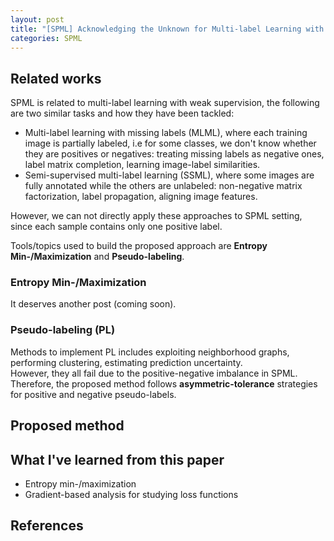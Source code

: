 ```yaml
---
layout: post
title: "[SPML] Acknowledging the Unknown for Multi-label Learning with Single Positive Labels"
categories: SPML
---
```


## **Related works**
SPML is related to multi-label learning with weak supervision, the following are two similar tasks and how they have been tackled:
- Multi-label learning with missing labels (MLML), where each training image is partially labeled, i.e for some classes, we don\'t know whether they are positives or negatives: treating missing labels as negative ones, label matrix completion, learning image-label similarities.
- Semi-supervised multi-label learning (SSML), where some images are fully annotated while the others are unlabeled: non-negative matrix factorization, label propagation, aligning image features. 

However, we can not directly apply these approaches to SPML setting, since each sample contains only one positive label.

Tools/topics used to build the proposed approach are **Entropy Min-/Maximization** and **Pseudo-labeling**.

### **Entropy Min-/Maximization**
It deserves another post (coming soon).
### **Pseudo-labeling (PL)**
Methods to implement PL includes exploiting neighborhood graphs, performing clustering, estimating prediction uncertainty. \
However, they all fail due to the positive-negative imbalance in SPML. Therefore, the proposed method follows **asymmetric-tolerance** strategies for positive and negative pseudo-labels.

## **Proposed method**

## **What I\'ve learned from this paper**
- Entropy min-/maximization
- Gradient-based analysis for studying loss functions

## **References**